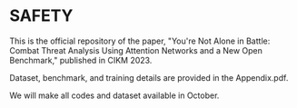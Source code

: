 # SAFETY

This is the official repository of the paper, "You're Not Alone in Battle: Combat Threat Analysis Using Attention Networks and a New Open Benchmark," published in CIKM 2023.

Dataset, benchmark, and training details are provided in the Appendix.pdf.

We will make all codes and dataset available in October.


